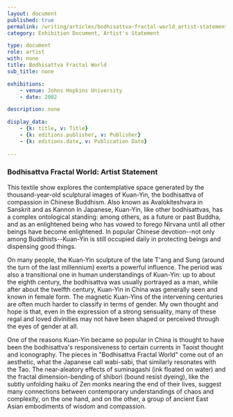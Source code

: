 ```yaml
---
layout: document
published: true
permalink: /writing/articles/bodhisattva-fractal-world_artist-statement.html
category: Exhibition Document, Artist's Statement

type: document
role: artist
with: none
title: Bodhisattva Fractal World
sub_title: none

exhibitions:
    - venue: Johns Hopkins University
    - date: 2002

description: none

display_data:
    - {k: title, v: Title}
    - {k: editions.publisher, v: Publisher}
    - {k: editions.date, v: Publication Date}
  
---
```


### Bodhisattva Fractal World: Artist Statement 

This textile show explores the contemplative space generated by the thousand-year-old sculptural images of Kuan-Yin, the bodhisattva of compassion in Chinese Buddhism. Also known as Avalokiteshvara in Sanskrit and as Kannon In Japanese, Kuan-Yin, like other bodhisattvas, has a complex ontological standing: among others, as a future or past Buddha, and as an enlightened being who has vowed to forego Nirvana until all other beings have become enlightened. In popular Chinese devotion--not only among Buddhists--Kuan-Yin is still occupied daily in protecting beings and dispensing good things.

On many people, the Kuan-Yin sculpture of the late T'ang and Sung (around the turn of the last millennium) exerts a powerful influence. The period was also a transitional one in human understandings of Kuan-Yin: up to about the eighth century, the bodhisattva was usually portrayed as a man, while after about the twelfth century, Kuan-Yin in China was generally seen and known in female form. The magnetic Kuan-Yins of the intervening centuries are often much harder to classify in terms of gender. My own thought and hope is that, even in the expression of a strong sensuality, many of these regal and loved divinities may not have been shaped or perceived through the eyes of gender at all.

One of the reasons Kuan-Yin became so popular in China is thought to have been the bodhisattva's responsiveness to certain currents in Taoist thought and iconography. The pieces in "Bodhisattva Fractal World" come out of an aesthetic, what the Japanese call wabi-sabi, that similarly resonates with the Tao. The near-aleatory effects of suminagashi (ink floated on water) and the fractal dimension-bending of shibori (bound resist dyeing), like the subtly unfolding haiku of Zen monks nearing the end of their lives, suggest many connections between contemporary understandings of chaos and complexity, on the one hand, and on the other, a group of ancient East Asian embodiments of wisdom and compassion.